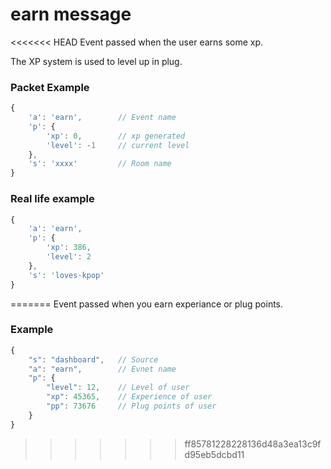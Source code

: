 # earn message

<<<<<<< HEAD
Event passed when the user earns some xp.

The XP system is used to level up in plug.


### Packet Example

```js
{
    'a': 'earn',        // Event name
    'p': {
        'xp': 0,	    // xp generated
        'level': -1     // current level
    },
    's': 'xxxx'         // Room name
}
```
### Real life example
```js
{
    'a': 'earn',
    'p': {
        'xp': 386,
        'level': 2
    },
    's': 'loves-kpop'
}
```
=======
Event passed when you earn experiance or plug points.


### Example

```js
{
	"s": "dashboard", 	// Source
	"a": "earn",  		// Evnet name
	"p": {				
		"level": 12, 	// Level of user
		"xp": 45365, 	// Experience of user
		"pp": 73676		// Plug points of user
	}
}
```

>>>>>>> ff85781228228136d48a3ea13c9fd95eb5dcbd11
